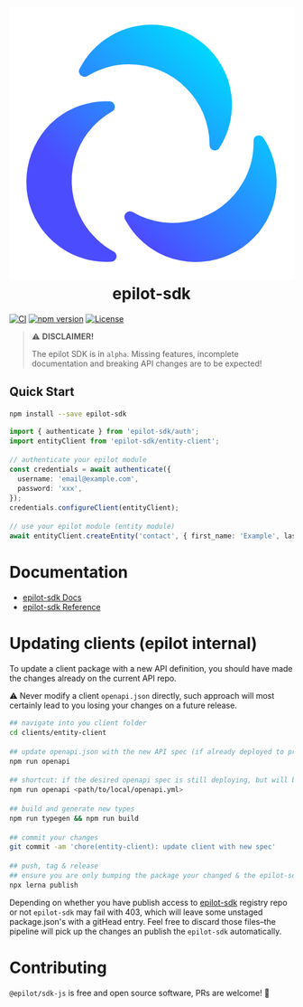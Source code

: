 <h1 align="center"><img alt="epilot-logo" src="./logo.png" style="max-width:50rem"><br>epilot-sdk</h1>

[![CI](https://github.com/epilot-dev/sdk-js/workflows/CI/badge.svg)](https://github.com/epilot-dev/sdk-js/actions?query=workflow%3ACI) [![npm version](https://img.shields.io/npm/v/epilot-sdk.svg)](https://www.npmjs.com/package/epilot-sdk) [![License](http://img.shields.io/:license-mit-blue.svg)](https://github.com/epilot-dev/sdk-js/blob/main/LICENSE)

>  ⚠️ **DISCLAIMER!**
>
> The epilot SDK is in `alpha`. Missing features, incomplete documentation and breaking API changes are to be expected!

## Quick Start

```sh
npm install --save epilot-sdk
```

```typescript
import { authenticate } from 'epilot-sdk/auth';
import entityClient from 'epilot-sdk/entity-client';

// authenticate your epilot module
const credentials = await authenticate({
  username: 'email@example.com',
  password: 'xxx',
});
credentials.configureClient(entityClient);

// use your epilot module (entity module)
await entityClient.createEntity('contact', { first_name: 'Example', last_name: 'Contact' });
```

# Documentation

- [epilot-sdk Docs](https://docs.epilot.io/docs/architecture/sdk)
- [epilot-sdk Reference](https://docs.epilot.io/api)

# Updating clients (epilot internal)

To update a client package with a new API definition, you should have made the changes already on the current API repo.

⚠️  Never modify a client `openapi.json` directly, such approach will most certainly lead to you losing your changes on a future release.

```bash
## navigate into you client folder
cd clients/entity-client

## update openapi.json with the new API spec (if already deployed to prod)
npm run openapi

## shortcut: if the desired openapi spec is still deploying, but will be in prod soon.
npm run openapi <path/to/local/openapi.yml>

## build and generate new types
npm run typegen && npm run build

## commit your changes
git commit -am 'chore(entity-client): update client with new spec'

## push, tag & release
## ensure you are only bumping the package your changed & the epilot-sdk.
npx lerna publish
```

Depending on whether you have publish access to [epilot-sdk](https://www.npmjs.com/package/epilot-sdk) registry repo or not `epilot-sdk` may fail with 403, which will leave some unstaged package.json's with a gitHead entry. Feel free to discard those files–the pipeline will pick up the changes an publish the `epilot-sdk` automatically.

# Contributing

`@epilot/sdk-js` is free and open source software, PRs are welcome! 🦄


